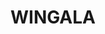 ---
lastmod: '2025-04-06T06:05:20+00:00'
latitude: -33.748914
layout: suburb
longitude: 151.279999
postcode: '2099'
state: NSW
title: WINGALA
url: /nsw/wingala/
---